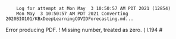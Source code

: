         Log for attempt at Mon May  3 10:50:57 AM PDT 2021 (12854)
        Mon May  3 10:50:57 AM PDT 2021 Converting 2020BIO101/KBxDeepLearningCOVIDForecasting.md...
Error producing PDF.
! Missing number, treated as zero.
<to be read again> 
                   (
l.194 \#

